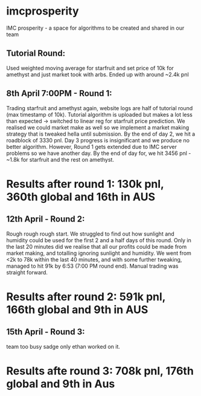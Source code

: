 # imcprosperity
IMC prosperity - a space for algorithms to be created and shared in our team

## Tutorial Round:
Used weighted moving average for starfruit and set price of 10k for amethyst and just market took with arbs. Ended up with around ~2.4k pnl

## 8th April 7:00PM - Round 1:
Trading starfruit and amethyst again, website logs are half of tutorial round (max timestamp of 10k). Tutorial algorithm is uploaded but makes a lot less than expected -> switched to linear reg for starfruit price prediction. We realised we could market make as well so we implement a market making strategy that is tweaked hella until submission. By the end of day 2, we hit a roadblock of 3330 pnl. Day 3 progress is insignificant and we produce no better algorithm. However, Round 1 gets extended due to IMC server problems so we have another day. By the end of day for, we hit 3456 pnl - ~1.8k for starfruit and the rest on amethyst. 

# Results after round 1: 130k pnl, 360th global and 16th in AUS

## 12th April - Round 2:
Rough rough rough start. We struggled to find out how sunlight and humidity could be used for the first 2 and a half days of this round. Only in the last 20 minutes did we realise that all our profits could be made from market making, and totalling ignoring sunlight and humidity. We went from <2k to 78k within the last 40 minutes, and with some further tweaking, managed to hit 91k by 6:53 (7:00 PM round end). Manual trading was straight forward. 

# Results after round 2: 591k pnl, 166th global and 9th in AUS

## 15th April - Round 3:
team too busy sadge only ethan worked on it. 

# Results afte round 3: 708k pnl, 176th global and 9th in Aus






